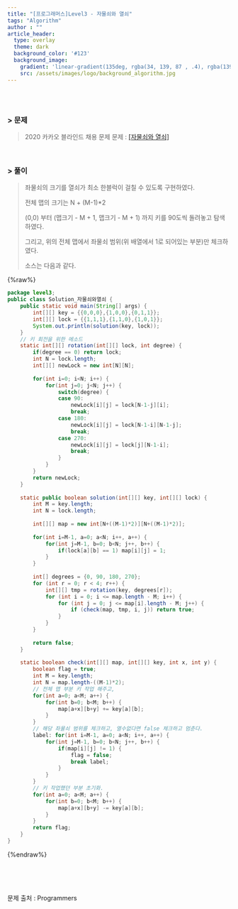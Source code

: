 ```yaml
---
title: "[프로그래머스]Level3 - 자물쇠와 열쇠"
tags: "Algorithm"
author : ""
article_header:
  type: overlay
  theme: dark
  background_color: '#123'
  background_image:
    gradient: 'linear-gradient(135deg, rgba(34, 139, 87 , .4), rgba(139, 34, 139, .4))'
    src: /assets/images/logo/background_algorithm.jpg
---
```






###### <br/>

### > 문제

> 2020 카카오 블라인드 채용 문제
> 문제 : [[자물쇠와 열쇠]](https://programmers.co.kr/learn/courses/30/lessons/60059)

<br>



### > 풀이

> 좌물쇠의 크기를 열쇠가 최소 한블럭이 걸칠 수 있도록 구현하였다.
>
> 전체 맵의 크기는 N + (M-1)*2
>
> (0,0) 부터 (맵크기 - M + 1, 맵크기 - M + 1) 까지 키를 90도씩 돌려놓고 탐색하였다.
>
> 그리고, 위의 전체 맵에서 좌물쇠 범위(위 배열에서 1로 되어있는 부분)만 체크하였다.
>
> 소스는 다음과 같다.

{%raw%}

~~~java
package level3;
public class Solution_자물쇠와열쇠 {
	public static void main(String[] args) {
		int[][] key = {{0,0,0},{1,0,0},{0,1,1}};
		int[][] lock = {{1,1,1},{1,1,0},{1,0,1}};
		System.out.println(solution(key, lock));
	}
	// 키 회전을 위한 메소드
	static int[][] rotation(int[][] lock, int degree) {
		if(degree == 0) return lock;
		int N = lock.length;
		int[][] newLock = new int[N][N];
		
		for(int i=0; i<N; i++) {
			for(int j=0; j<N; j++) {
				switch(degree) {
				case 90:
					newLock[i][j] = lock[N-1-j][i];
					break;
				case 180:
					newLock[i][j] = lock[N-1-i][N-1-j];
					break;
				case 270:
					newLock[i][j] = lock[j][N-1-i];
					break;
				}
			}
		}
		return newLock;
	}
	
	static public boolean solution(int[][] key, int[][] lock) {
		int M = key.length;
		int N = lock.length;
	
		int[][] map = new int[N+((M-1)*2)][N+((M-1)*2)];	
		
		for(int i=M-1, a=0; a<N; i++, a++) {
			for(int j=M-1, b=0; b<N; j++, b++) {
				if(lock[a][b] == 1) map[i][j] = 1;
			}
		}
		
		int[] degrees = {0, 90, 180, 270};
		for (int r = 0; r < 4; r++) {
			int[][] tmp = rotation(key, degrees[r]);
			for (int i = 0; i <= map.length - M; i++) {
				for (int j = 0; j <= map[i].length - M; j++) {
					if (check(map, tmp, i, j)) return true;
				}
			}
		}
		
        return false;
    }
	
	static boolean check(int[][] map, int[][] key, int x, int y) {
		boolean flag = true;
		int M = key.length;
		int N = map.length-((M-1)*2);
        // 전체 맵 부분 키 작업 해주고,
		for(int a=0; a<M; a++) {
			for(int b=0; b<M; b++) {
				map[a+x][b+y] += key[a][b];
			}
		}
        // 해당 좌물쇠 범위를 체크하고, 열수없다면 false 체크하고 멈춘다.
		label: for(int i=M-1, a=0; a<N; i++, a++) {
			for(int j=M-1, b=0; b<N; j++, b++) {
				if(map[i][j] != 1) {
					flag = false;
					break label;
				}
			}
		}
        // 키 작업했던 부분 초기화.
		for(int a=0; a<M; a++) {
			for(int b=0; b<M; b++) {
				map[a+x][b+y] -= key[a][b];
			}
		}
		return flag;
	}
}

~~~

{%endraw%}

<br/>

<br/>

<br/>

문제 출처 : Programmers

<br/>

<br/>

<br/>
